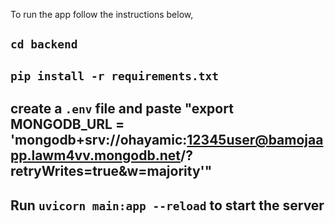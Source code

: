 To run the app follow the instructions below,
## `cd backend`
## `pip install -r requirements.txt`
##  create a `.env` file and paste "export MONGODB_URL = 'mongodb+srv://ohayamic:12345user@bamojaapp.lawm4vv.mongodb.net/?retryWrites=true&w=majority'"
## Run `uvicorn main:app --reload` to start the server
